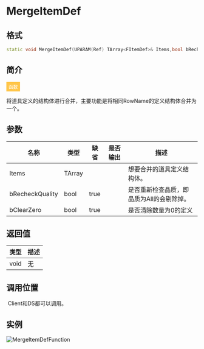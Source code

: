 # MergeItemDef

## 格式

```C++
static void MergeItemDef(UPARAM(Ref) TArray<FItemDef>& Items,bool bRecheckQuality = true,bool bClearZero = true);
```

## 简介

<span style="padding: 4px 6px; font-size: 12px; display: inline-block; color: #FFFFFF; background: #FFC547;">函数</span>

​	将道具定义的结构体进行合并，主要功能是将相同RowName的定义结构体合并为一个。

## 参数

| 名称            | 类型             | 缺省 | 是否输出 | 描述                                      |
| --------------- | ---------------- | ---- | -------- | ----------------------------------------- |
| Items           | TArray<FItemDef> |      |          | 想要合并的道具定义结构体。                |
| bRecheckQuality | bool             | true |          | 是否重新检查品质，即品质为All的会剔除掉。 |
| bClearZero      | bool             | true |          | 是否清除数量为0的定义                     |

## 返回值

| 类型 | 描述 |
| ---- | ---- |
| void | 无   |

## 调用位置

​	Client和DS都可以调用。	

## 实例

![MergeItemDefFunction](..\\..\\Resources\\MergeItemDefFunction.png)
